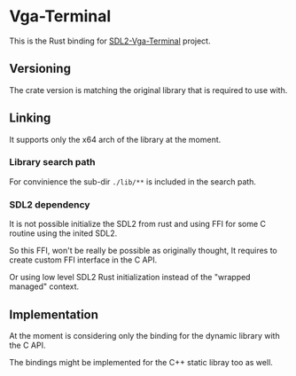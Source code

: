 # Vga-Terminal

This is the Rust binding for [SDL2-Vga-Terminal](https://github.com/Raffaello/sdl2-vga-terminal) project.


## Versioning

The crate version is matching the original library that is required to use with.

## Linking

It supports only the x64 arch of the library at the moment.

### Library search path

For convinience the sub-dir `./lib/**` is included in the search path.

### SDL2 dependency

It is not possible initialize the SDL2 from rust and using FFI for some C routine using the inited SDL2.

So this FFI, won't be really be possible as originally thought, It requires to create custom FFI interface in the C API.

Or using low level SDL2 Rust initialization instead of the "wrapped managed" context.


## Implementation

At the moment is considering only the binding for the dynamic library with the C API.

The bindings might be implemented for the C++ static libray too as well.


